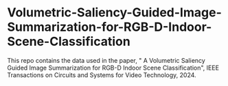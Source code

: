# Volumetric-Saliency-Guided-Image-Summarization-for-RGB-D-Indoor-Scene-Classification
This repo contains the data used in the paper, " A Volumetric Saliency Guided Image Summarization for RGB-D Indoor Scene Classification", IEEE Transactions on Circuits and Systems for Video Technology, 2024.
